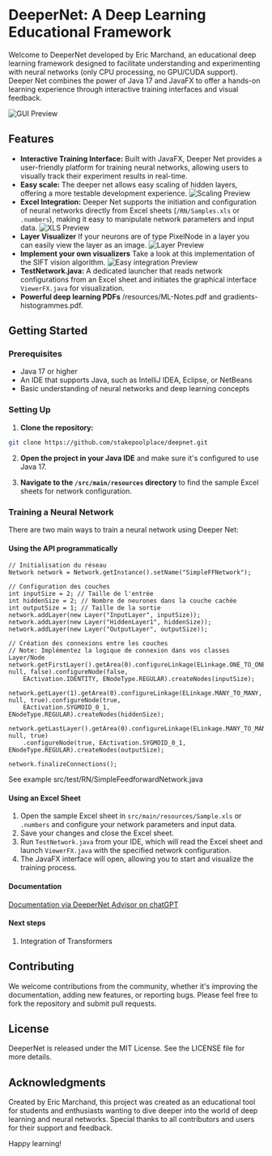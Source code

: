 # DeeperNet: A Deep Learning Educational Framework

Welcome to DeeperNet developed by Eric Marchand, an educational deep learning framework designed to facilitate understanding and experimenting with neural networks (only CPU processing, no GPU/CUDA support). Deeper Net combines the power of Java 17 and JavaFX to offer a hands-on learning experience through interactive training interfaces and visual feedback.

![GUI Preview](src/main/resources/gui.png)

## Features

- **Interactive Training Interface:** Built with JavaFX, Deeper Net provides a user-friendly platform for training neural networks, allowing users to visually track their experiment results in real-time.
- **Easy scale:** The deeper net allows easy scaling of hidden layers, offering a more testable development experience.
![Scaling Preview](src/main/resources/easy-scale.png)
- **Excel Integration:** Deeper Net supports the initiation and configuration of neural networks directly from Excel sheets (`/RN/Samples.xls` or `.numbers`), making it easy to manipulate network parameters and input data.
![XLS Preview](src/main/resources/xls.png)
- **Layer Visualizer** If your neurons are of type PixelNode in a layer you can easily view the layer as an image.
![Layer Preview](src/main/resources/layer-visualizer.png)
- **Implement your own visualizers** Take a look at this implementation of the SIFT vision algorithm.
![Easy integration Preview](src/main/resources/vision-sift.png)
- **TestNetwork.java:** A dedicated launcher that reads network configurations from an Excel sheet and initiates the graphical interface `ViewerFX.java` for visualization.
- **Powerful deep learning PDFs** /resources/ML-Notes.pdf and gradients-histogrammes.pdf.

## Getting Started

### Prerequisites

- Java 17 or higher
- An IDE that supports Java, such as IntelliJ IDEA, Eclipse, or NetBeans
- Basic understanding of neural networks and deep learning concepts

### Setting Up

1. **Clone the repository:**

```bash
git clone https://github.com/stakepoolplace/deepnet.git
```

2. **Open the project in your Java IDE** and make sure it's configured to use Java 17.

3. **Navigate to the `/src/main/resources` directory** to find the sample Excel sheets for network configuration.

### Training a Neural Network

There are two main ways to train a neural network using Deeper Net:

#### Using the API programmatically

```
// Initialisation du réseau
Network network = Network.getInstance().setName("SimpleFFNetwork");

// Configuration des couches
int inputSize = 2; // Taille de l'entrée
int hiddenSize = 2; // Nombre de neurones dans la couche cachée
int outputSize = 1; // Taille de la sortie
network.addLayer(new Layer("InputLayer", inputSize));
network.addLayer(new Layer("HiddenLayer1", hiddenSize));
network.addLayer(new Layer("OutputLayer", outputSize));

// Création des connexions entre les couches
// Note: Implémentez la logique de connexion dans vos classes Layer/Node
network.getFirstLayer().getArea(0).configureLinkage(ELinkage.ONE_TO_ONE, null, false).configureNode(false,
    EActivation.IDENTITY, ENodeType.REGULAR).createNodes(inputSize);

network.getLayer(1).getArea(0).configureLinkage(ELinkage.MANY_TO_MANY, null, true).configureNode(true,
    EActivation.SYGMOID_0_1, ENodeType.REGULAR).createNodes(hiddenSize);

network.getLastLayer().getArea(0).configureLinkage(ELinkage.MANY_TO_MANY, null, true)
    .configureNode(true, EActivation.SYGMOID_0_1, ENodeType.REGULAR).createNodes(outputSize);			

network.finalizeConnections();
```

See example src/test/RN/SimpleFeedforwardNetwork.java

#### Using an Excel Sheet

1. Open the sample Excel sheet in `src/main/resources/Sample.xls` or `.numbers` and configure your network parameters and input data.
2. Save your changes and close the Excel sheet.
3. Run `TestNetwork.java` from your IDE, which will read the Excel sheet and launch `ViewerFX.java` with the specified network configuration.
4. The JavaFX interface will open, allowing you to start and visualize the training process.

#### Documentation


[Documentation via DeeperNet Advisor on chatGPT](https://chat.openai.com/g/g-zAzeIv8Ha-deepernet-advisor)


#### Next steps 
1. Integration of Transformers


## Contributing

We welcome contributions from the community, whether it's improving the documentation, adding new features, or reporting bugs. Please feel free to fork the repository and submit pull requests.

## License

DeeperNet is released under the MIT License. See the LICENSE file for more details.

## Acknowledgments

Created by Eric Marchand, this project was created as an educational tool for students and enthusiasts wanting to dive deeper into the world of deep learning and neural networks. Special thanks to all contributors and users for their support and feedback.

Happy learning!
